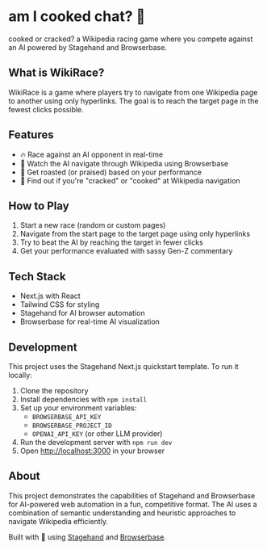# am I cooked chat? 🏁

cooked or cracked? a Wikipedia racing game where you compete against an AI powered by Stagehand and Browserbase.

## What is WikiRace?

WikiRace is a game where players try to navigate from one Wikipedia page to another using only hyperlinks. The goal is to reach the target page in the fewest clicks possible.

## Features

- 🔥 Race against an AI opponent in real-time
- 👀 Watch the AI navigate through Wikipedia using Browserbase
- 🤣 Get roasted (or praised) based on your performance
- 💯 Find out if you're "cracked" or "cooked" at Wikipedia navigation

## How to Play

1. Start a new race (random or custom pages)
2. Navigate from the start page to the target page using only hyperlinks
3. Try to beat the AI by reaching the target in fewer clicks
4. Get your performance evaluated with sassy Gen-Z commentary

## Tech Stack

- Next.js with React
- Tailwind CSS for styling
- Stagehand for AI browser automation
- Browserbase for real-time AI visualization

## Development

This project uses the Stagehand Next.js quickstart template. To run it locally:

1. Clone the repository
2. Install dependencies with `npm install`
3. Set up your environment variables:
   - `BROWSERBASE_API_KEY`
   - `BROWSERBASE_PROJECT_ID`
   - `OPENAI_API_KEY` (or other LLM provider)
4. Run the development server with `npm run dev`
5. Open [http://localhost:3000](http://localhost:3000) in your browser

## About

This project demonstrates the capabilities of Stagehand and Browserbase for AI-powered web automation in a fun, competitive format. The AI uses a combination of semantic understanding and heuristic approaches to navigate Wikipedia efficiently.

Built with 💜 using [Stagehand](https://stagehand.dev) and [Browserbase](https://browserbase.com). 